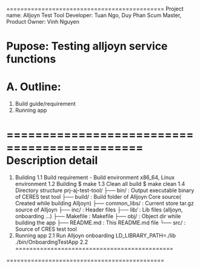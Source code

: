 =============================================
Project name: Alljoyn Test Tool
	Developer: Tuan Ngo, Duy Phan
	Scum Master, Product Owner: Vinh Nguyen

Pupose: Testing alljoyn service functions
=============================================
A. Outline:
=============================================
1. Build guide/requirement
2. Running app

=============================================
Description detail
=============================================
1. Building
	1.1 Build requirement
		- Build environment x86_64, Linux environment
	1.2 Building
		$ make
	1.3 Clean all build
		$ make clean
	1.4 Directory structure
	prj-aj-test-tool/
	├── bin/ 					: Output executable binary of CERES test tool
	├── build/ 					: Build folder of Alljoyn Core source( Created while building Alljoyn)
	├── common_libs/			: Current store tar.gz source of Alljoyn
	├── inc/					: Header files
	├── lib/					: Lib files (alljoyn, onboarding ...)
	├── Makefile				: Makefile
	├── obj/					: Object dir while building the app
	├── README.md 				: This README.md file
	└── src/					: Source of CRES test tool
2. Running app
	2.1 Run Alljoyn onboarding
		LD_LIBRARY_PATH=./lib ./bin/OnboardingTestApp
	2.2
=============================================

=============================================